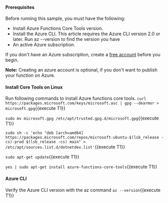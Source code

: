 #### Prerequisites
Before running this sample, you must have the following:

- Install Azure Functions Core Tools version.
- Install the Azure CLI. This article requires the Azure CLI version 2.0 or later. Run az --version to find the version you have
- An active Azure subscription.

If you don't have an Azure subscription, create a [free account](https://azure.microsoft.com/free/?ref=microsoft.com&utm_source=microsoft.com&utm_medium=docs&utm_campaign=visualstudio) before you begin.

**Note:** Creating an azure account is optional, if you don't want to publish your function on Azure.

#### Install Core Tools on Linux
Run following commands to install Azure functions core tools.
`curl https://packages.microsoft.com/keys/microsoft.asc | gpg --dearmor > microsoft.gpg`{{execute T1}}

`sudo mv microsoft.gpg /etc/apt/trusted.gpg.d/microsoft.gpg`{{execute T1}}

`sudo sh -c 'echo "deb [arch=amd64] https://packages.microsoft.com/repos/microsoft-ubuntu-$(lsb_release -cs)-prod $(lsb_release -cs) main" > /etc/apt/sources.list.d/dotnetdev.list'`{{execute T1}}

`sudo apt-get update`{{execute T1}}

`yes | sudo apt-get install azure-functions-core-tools`{{execute T1}}

#### Azure CLI
Verify the Azure CLI version with the az command `az --version`{{execute T1}}